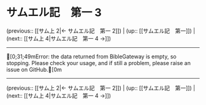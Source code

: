 # サムエル記　第一 3

(previous:: [[サム上 2|← サムエル記　第一 2]]) | (up:: [[サムエル記　第一]]) | (next:: [[サム上 4|サムエル記　第一 4 →]])

***
[0;31;49mError: the data returned from BibleGateway is empty, so stopping. Please check your usage, and if still a problem, please raise an issue on GitHub.[0m

***

(previous:: [[サム上 2|← サムエル記　第一 2]]) | (up:: [[サムエル記　第一]]) | (next:: [[サム上 4|サムエル記　第一 4 →]])
